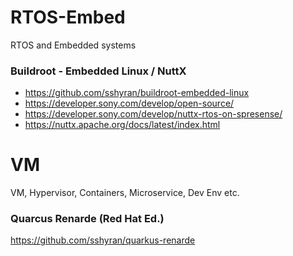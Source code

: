 # RTOS-Embed
RTOS and Embedded systems


### Buildroot - Embedded Linux / NuttX
- https://github.com/sshyran/buildroot-embedded-linux
- https://developer.sony.com/develop/open-source/
- https://developer.sony.com/develop/nuttx-rtos-on-spresense/
- https://nuttx.apache.org/docs/latest/index.html




# VM
VM, Hypervisor, Containers, Microservice, Dev Env  etc.



### Quarcus Renarde (Red Hat Ed.)
https://github.com/sshyran/quarkus-renarde



